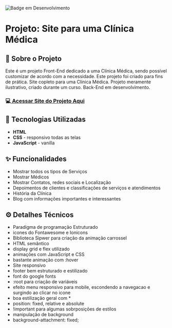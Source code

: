 ![Badge em Desenvolvimento](http://img.shields.io/static/v1?label=STATUS&message=EM%20DESENVOLVIMENTO&color=GREEN&style=for-the-badge) 

<h1>Projeto: Site para uma Clínica Médica</h1>

<h2>📌 Sobre o Projeto</h2>
<p>Este é um projeto Front-End dedicado a uma Clínica Médica, sendo possível customizar de acordo com a necessidade. Este projeto foi criado para fins de prática. Site copleto para uma Clínica Médica. Projeto meramente ilustrativo, criado durante um curso. Back-End em desenvolvimento.</p>

<h3>💻<a href="https://deangelleses.github.io/site_clinica_medica-HTML-CSS-JavaScript/" target="_blank"> Acessar Site do Projeto Aqui</a></h3>

<h2>🚀 Tecnologias Utilizadas</h2>
<ul>
  <li><b>HTML</b></li>
  <li><b>CSS</b> - responsivo todas as telas</li> 
  <li><b>JavaScript</b> - vanilla</li>
</ul>

<h2>✨ Funcionalidades</h2>
<ul>
  <li>Mostrar todos os tipos de Serviços</li>
  <li>Mostrar Médicos</li>
  <li>Mostrar Contatos, redes sociais e Localização</li>
  <li>Depoimentos de clientes e classificações de serviços e atendimentos</li>
  <li>História da Clínica</li>
  <li>Blog com informações importantes e interessantes</li>
</ul>

<h2>⚙️ Detalhes Técnicos</h2>
<ul>
  <li>Paradigma de programação Estruturado</li>
  <li>icones do Fontawesome e Ionicons</li>
  <li>Biblioteca Sipwer para criação da animação carrossel</li>
  <li>HTML semântico</li>
  <li>display grid e flex utilizado</li>
  <li>animações com JavaScript e CSS</li>
  <li>bastante animação com :hover</li>
  <li>Site responsivo</li>
  <li>footer bem estruturado e estilizado</li>
  <li>font do google fonts</li>
  <li>:root para criação de variáveis</li>
  <li>efeito menu responsivo para mobile, escondendo a navegacao e surgindo ao clicar no icone</li>
  <li>boa estilização geral com *</li>
  <li>position: fixed, relative e absolute</li>
  <li>!important para algumas sobrposições de estilos</li>
  <li>manipulação de background</li>
  <li>background-attachment: fixed; </li>
</ul>
